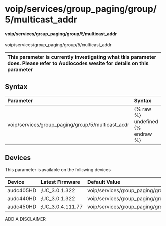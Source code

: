 ﻿---
description: voip/services/group_paging/group/5/multicast_addr
search: false
---

# voip/services/group_paging/group/5/multicast_addr

#### voip/services/group_paging/group/5/multicast_addr

voip/services/group_paging/group/5/multicast_addr


| This parameter is currently investigating what this parameter does. Please refer to Audiocodes wesite for details on this parameter | 
| :--- |

## Syntax
| Parameter | Syntax |
| :--- | :--- |
|voip/services/group_paging/group/5/multicast_addr | {% raw %} undefined {% endraw %}|

## Devices
This parameter is available on the following devices

| Device | Latest Firmware | Default Value |
|:---|:---|:---|
| audc405HD | ;UC_3.0.1.322 | voip/services/group_paging/group/5/multicast_addr=224.0.1.0 
| audc440HD | ;UC_3.0.1.322 | voip/services/group_paging/group/5/multicast_addr=224.0.1.0 
| audc450HD | ;UC_3.0.4.111.77 | voip/services/group_paging/group/5/multicast_addr=224.0.1.0 

ADD A DISCLAIMER
